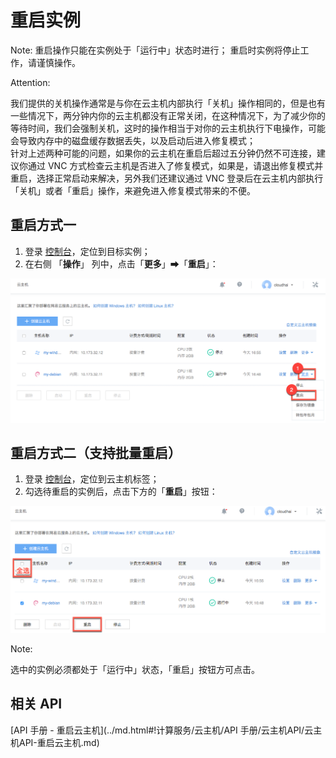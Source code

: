 # 重启实例

<span>Note:</span>
重启操作只能在实例处于「运行中」状态时进行；
重启时实例将停止工作，请谨慎操作。

<span>Attention:</span><div class="alertContent">我们提供的关机操作通常是与你在云主机内部执行「关机」操作相同的，但是也有一些情况下，两分钟内你的云主机都没有正常关闭，在这种情况下，为了减少你的等待时间，我们会强制关机，这时的操作相当于对你的云主机执行下电操作，可能会导致内存中的磁盘缓存数据丢失，以及启动后进入修复模式；<br>针对上述两种可能的问题，如果你的云主机在重启后超过五分钟仍然不可连接，建议你通过 VNC 方式检查云主机是否进入了修复模式，如果是，请退出修复模式并重启，选择正常启动来解决，另外我们还建议通过 VNC 登录后在云主机内部执行「关机」或者「重启」操作，来避免进入修复模式带来的不便。</div>


## 重启方式一

1. 登录 [控制台](https://c.163.com/dashboard#/m/win/)，定位到目标实例；
2. 在右侧 「**操作**」 列中，点击「**更多**」➡「**重启**」：

![](../../image/使用指南-重启云主机1.png)

## 重启方式二（支持批量重启）

1. 登录 [控制台](https://c.163.com/dashboard#/m/win/)，定位到云主机标签；
2. 勾选待重启的实例后，点击下方的「**重启**」按钮：

![](../../image/使用指南-重启云主机2.png)

<span>Note:</span><div class="alertContent">选中的实例必须都处于「运行中」状态，「重启」按钮方可点击。</div>

## 相关 API

[API 手册 - 重启云主机](../md.html#!计算服务/云主机/API 手册/云主机API/云主机API-重启云主机.md)
